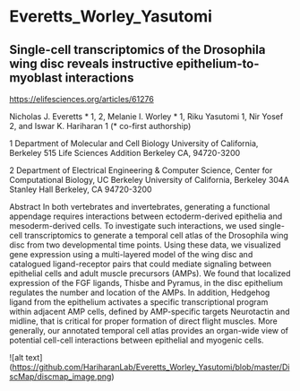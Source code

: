 # Everetts_Worley_Yasutomi
 
## Single-cell transcriptomics of the Drosophila wing disc reveals instructive epithelium-to-myoblast interactions

https://elifesciences.org/articles/61276

Nicholas J. Everetts * 1, 2, Melanie I. Worley * 1, Riku Yasutomi 1, Nir Yosef 2, and Iswar K. Hariharan 1
(* co-first authorship)
 
1 Department of Molecular and Cell Biology
University of California, Berkeley
515 Life Sciences Addition
Berkeley CA, 94720-3200
 
2 Department of Electrical Engineering & Computer Science,
Center for Computational Biology, UC Berkeley
University of California, Berkeley
304A Stanley Hall
Berkeley, CA 94720-3200


Abstract
In both vertebrates and invertebrates, generating a functional appendage requires interactions between ectoderm-derived epithelia and mesoderm-derived cells. To investigate such interactions, we used single-cell transcriptomics to generate a temporal cell atlas of the Drosophila wing disc from two developmental time points. Using these data, we visualized gene expression using a multi-layered model of the wing disc and catalogued ligand-receptor pairs that could mediate signaling between epithelial cells and adult muscle precursors (AMPs). We found that localized expression of the FGF ligands, Thisbe and Pyramus, in the disc epithelium regulates the number and location of the AMPs. In addition, Hedgehog ligand from the epithelium activates a specific transcriptional program within adjacent AMP cells, defined by AMP-specific targets Neurotactin and midline, that is critical for proper formation of direct flight muscles. More generally, our annotated temporal cell atlas provides an organ-wide view of potential cell-cell interactions between epithelial and myogenic cells. 

![alt text] (https://github.com/HariharanLab/Everetts_Worley_Yasutomi/blob/master/DiscMap/discmap_image.png)
